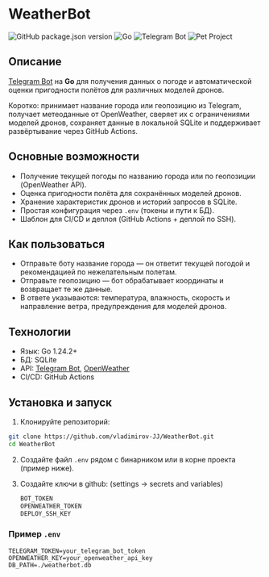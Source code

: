 # WeatherBot

![GitHub package.json version](https://img.shields.io/badge/version-1.0.3-blue)
![Go](https://img.shields.io/badge/go-1.24.2-blue)
![Telegram Bot](https://img.shields.io/badge/telegram_bot-blueviolet)
![Pet Project](https://img.shields.io/badge/pet--project-personal-brightgreen)

## Описание
[Telegram Bot](https://t.me/weather_from_name_bot) на **Go** для получения данных о погоде и автоматической оценки пригодности полётов для различных моделей дронов.

Коротко: принимает название города или геопозицию из Telegram, получает метеоданные от OpenWeather, сверяет их с ограничениями моделей дронов, сохраняет данные в локальной SQLite и поддерживает развёртывание через GitHub Actions.

## Основные возможности

- Получение текущей погоды по названию города или по геопозиции (OpenWeather API).
- Оценка пригодности полёта для сохранённых моделей дронов.
- Хранение характеристик дронов и историй запросов в SQLite.
- Простая конфигурация через `.env` (токены и пути к БД).
- Шаблон для CI/CD и деплоя (GitHub Actions + деплой по SSH).

## Как пользоваться

- Отправьте боту название города — он ответит текущей погодой и рекомендацией по нежелательным полетам.
- Отправьте геопозицию — бот обрабатывает координаты и возвращает те же данные.
- В ответе указываются: температура, влажность, скорость и направление ветра, предупреждения для моделей дронов.

## Технологии
- Язык: Go 1.24.2+
- БД: SQLite
- API: [Telegram Bot](https://github.com/go-telegram-bot-api/telegram-bot-api), [OpenWeather](https://openweathermap.org/)
- CI/CD: GitHub Actions

## Установка и запуск

1. Клонируйте репозиторий:

```bash
git clone https://github.com/vladimirov-JJ/WeatherBot.git
cd WeatherBot
```

2. Создайте файл `.env` рядом с бинарником или в корне проекта (пример ниже).

3. Создайте ключи в github: (settings -> secrets and variables)
   ```bash
   BOT_TOKEN
   OPENWEATHER_TOKEN
   DEPLOY_SSH_KEY

### Пример `.env`

```env
TELEGRAM_TOKEN=your_telegram_bot_token
OPENWEATHER_KEY=your_openweather_api_key
DB_PATH=./weatherbot.db